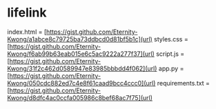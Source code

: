 # lifelink
index.html = [https://gist.github.com/Eternity-Kwong/a1abce8c79725ba73ddbcd0d81bf5b1c](url)
styles.css = [https://gist.github.com/Eternity-Kwong/f6ab99b63eab015e6c5ac9222a277f37](url)
script.js = [https://gist.github.com/Eternity-Kwong/31f2c462d0589947e83985bbbdd4f062](url)
app.py = [https://gist.github.com/Eternity-Kwong/050cdc882ed7c4e8f61caad9bcc4ccc0](url)
requirements.txt = [https://gist.github.com/Eternity-Kwong/d8dfc4ac0ccfa005986c8bef68ac7f75](url)
